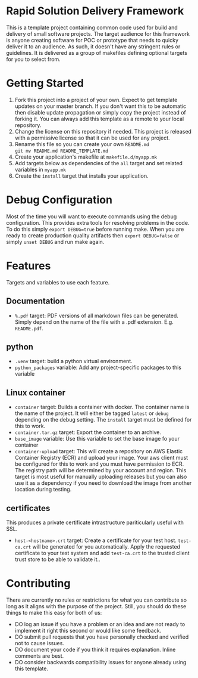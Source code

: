# Rapid Solution Delivery Framework
This is a template project containing common code used for build and delivery of small software projects. The target audience for this framework is anyone creating software for POC or prototype that needs to quicky deliver it to an audience. As such, it doesn't have any stringent rules or guidelines. It is delivered as a group of makefiles defining optional targets for you to select from.

# Getting Started
1. Fork this project into a project of your own. Expect to get template updates on your master branch. If you don't want this to be automatic then disable update propagation or simply copy the project instead of forking it. You can always add this template as a remote to your local repository.
1. Change the license on this repository if needed. This project is released with a permissive license so that it can be used for any project.
1. Rename this file so you can create your own `README.md`  
   `git mv README.md README_TEMPLATE.md`
1. Create your application's makefile at `makefile.d/myapp.mk`
1. Add targets below as dependencies of the `all` target and set related variables in `myapp.mk`
1. Create the `install` target that installs your application.

# Debug Configuration
Most of the time you will want to execute commands using the debug configuration. This provides extra tools for resolving problems in the code. To do this simply `export DEBUG=true` before running make. When you are ready to create production quality artifacts then `export DEBUG=false` or simply `unset DEBUG` and run make again.

# Features
Targets and variables to use each feature.

## Documentation
- `%.pdf` target: PDF versions of all markdown files can be generated. Simply depend on the name of the file with a .pdf extension. E.g. `README.pdf`.

## python
- `.venv` target: build a python virtual environment.
- `python_packages` variable: Add any project-specific packages to this variable

## Linux container
- `container` target: Builds a container with docker. The container name is the name of the project. It will either be tagged `latest` or `debug` depending on the debug setting. The `install` target must be defined for this to work.
- `container.tar.gz` target: Export the container to an archive.
- `base_image` variable: Use this variable to set the base image fo your container
- `container-upload` target: This will create a repository on AWS Elastic Container Registry (ECR) and upload your image. Your aws client must be configured for this to work and you must have permission to ECR. The registry path will be determined by your account and region. This target is most useful for manually uploading releases but you can also use it as a dependency if you need to download the image from another location during testing.

## certificates
This produces a private certificate intrastructure pariticularly useful with SSL.
- `host-<hostname>.crt` target: Create a certificate for your test host. `test-ca.crt` will be generated for you automatically. Apply the requested certificate to your test system and add `test-ca.crt` to the trusted client trust store to be able to validate it..

# Contributing
There are currently no rules or restrictions for what you can contribute so long as it aligns with the purpose of the project. Still, you should do these things to make this easy for both of us:
- DO log an issue if you have a problem or an idea and are not ready to implement it right this second or would like some feedback.
- DO submit pull requests that you have personally checked and verified not to cause issues.
- DO document your code if you think it requires explanation. Inline comments are best.
- DO consider backwards compatibility issues for anyone already using this template.